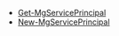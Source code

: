 * [Get-MgServicePrincipal](https://docs.microsoft.com/powershell/module/microsoft.graph.applications/get-mgserviceprincipal?view=graph-powershell-1.0)
* [New-MgServicePrincipal](https://docs.microsoft.com/powershell/module/microsoft.graph.applications/new-mgserviceprincipal?view=graph-powershell-1.0)